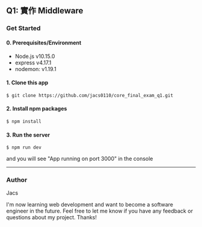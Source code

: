 ## Q1: 實作 Middleware

### Get Started
#### 0. Prerequisites/Environment
* Node.js v10.15.0
* express v4.17.1
* nodemon: v1.19.1
    
#### 1. Clone this app
```
$ git clone https://github.com/jacs0110/core_final_exam_q1.git
```

#### 2. Install npm packages
```
$ npm install
```

#### 3. Run the server
```
$ npm run dev
```

and you will see "App running on port 3000" in the console
***
### Author

Jacs

I'm now learning web development and want to become a software engineer in the future. Feel free to let me know if you have any feedback or questions about my project. Thanks!
